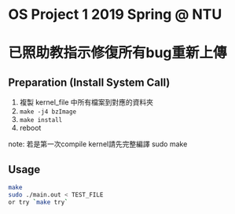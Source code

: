 ﻿# OS Project 1 2019 Spring @ NTU
# 已照助教指示修復所有bug重新上傳

## Preparation (Install System Call)

1. 複製 kernel_file 中所有檔案到對應的資料夾
2. `make -j4 bzImage`
3. `make install`
4. reboot

note: 若是第一次compile kernel請先完整編譯 sudo make

## Usage

```sh
make
sudo ./main.out < TEST_FILE
or try `make try`
```
